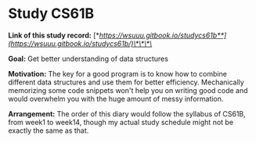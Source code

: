 # Study CS61B

**Link of this study record:** [**https://wsuuu.gitbook.io/studycs61b**](https://wsuuu.gitbook.io/studycs61b/)\*\*\*\*

**Goal:** Get better understanding of data structures‌

**Motivation:** The key for a good program is to know how to combine different data structures and use them for better efficiency. Mechanically memorizing some code snippets won't help you on writing good code and would overwhelm you with the huge amount of messy information.‌

**Arrangement:** The order of this diary would follow the syllabus of CS61B, from week1 to week14, though my actual study schedule might not be exactly the same as that.[  
](https://app.gitbook.com/@gitbook-1/s/workspace/untitled)

